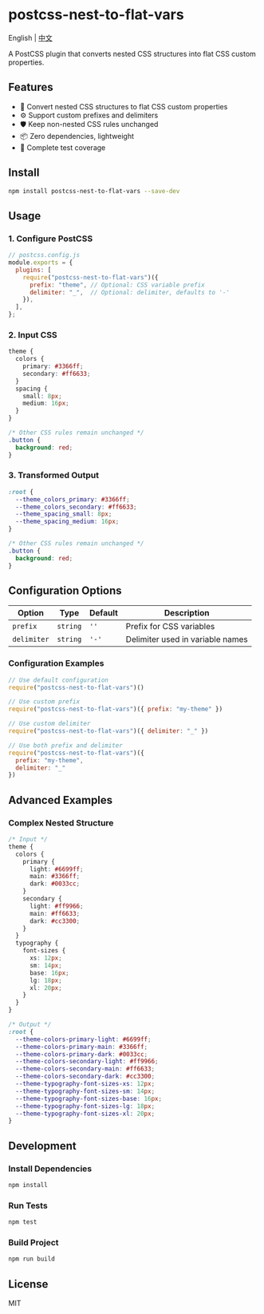 # postcss-nest-to-flat-vars

English | [中文](./README.md)

A PostCSS plugin that converts nested CSS structures into flat CSS custom properties.

## Features

- 🎯 Convert nested CSS structures to flat CSS custom properties
- ⚙️ Support custom prefixes and delimiters
- 🛡️ Keep non-nested CSS rules unchanged
- 📦 Zero dependencies, lightweight
- 🧪 Complete test coverage

## Install

```bash
npm install postcss-nest-to-flat-vars --save-dev
```

## Usage

### 1. Configure PostCSS

```js
// postcss.config.js
module.exports = {
  plugins: [
    require("postcss-nest-to-flat-vars")({
      prefix: "theme", // Optional: CSS variable prefix
      delimiter: "_",  // Optional: delimiter, defaults to '-'
    }),
  ],
};
```

### 2. Input CSS

```css
theme {
  colors {
    primary: #3366ff;
    secondary: #ff6633;
  }
  spacing {
    small: 8px;
    medium: 16px;
  }
}

/* Other CSS rules remain unchanged */
.button {
  background: red;
}
```

### 3. Transformed Output

```css
:root {
  --theme_colors_primary: #3366ff;
  --theme_colors_secondary: #ff6633;
  --theme_spacing_small: 8px;
  --theme_spacing_medium: 16px;
}

/* Other CSS rules remain unchanged */
.button {
  background: red;
}
```

## Configuration Options

| Option | Type | Default | Description |
|--------|------|---------|-------------|
| `prefix` | `string` | `''` | Prefix for CSS variables |
| `delimiter` | `string` | `'-'` | Delimiter used in variable names |

### Configuration Examples

```js
// Use default configuration
require("postcss-nest-to-flat-vars")()

// Use custom prefix
require("postcss-nest-to-flat-vars")({ prefix: "my-theme" })

// Use custom delimiter
require("postcss-nest-to-flat-vars")({ delimiter: "_" })

// Use both prefix and delimiter
require("postcss-nest-to-flat-vars")({ 
  prefix: "my-theme", 
  delimiter: "_" 
})
```

## Advanced Examples

### Complex Nested Structure

```css
/* Input */
theme {
  colors {
    primary {
      light: #6699ff;
      main: #3366ff;
      dark: #0033cc;
    }
    secondary {
      light: #ff9966;
      main: #ff6633;
      dark: #cc3300;
    }
  }
  typography {
    font-sizes {
      xs: 12px;
      sm: 14px;
      base: 16px;
      lg: 18px;
      xl: 20px;
    }
  }
}
```

```css
/* Output */
:root {
  --theme-colors-primary-light: #6699ff;
  --theme-colors-primary-main: #3366ff;
  --theme-colors-primary-dark: #0033cc;
  --theme-colors-secondary-light: #ff9966;
  --theme-colors-secondary-main: #ff6633;
  --theme-colors-secondary-dark: #cc3300;
  --theme-typography-font-sizes-xs: 12px;
  --theme-typography-font-sizes-sm: 14px;
  --theme-typography-font-sizes-base: 16px;
  --theme-typography-font-sizes-lg: 18px;
  --theme-typography-font-sizes-xl: 20px;
}
```

## Development

### Install Dependencies

```bash
npm install
```

### Run Tests

```bash
npm test
```

### Build Project

```bash
npm run build
```

## License

MIT